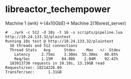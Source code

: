 # libreactor_techempower

Machine 1 (wrk) <-(4x10GbE)-> Machine 2(16xrest_server)

    #  ./wrk -c 512 -d 10s -t 16 -s scripts/pipeline.lua http://10.24.133.32/plaintext
    Running 10s test @ http://10.24.133.32/plaintext
      16 threads and 512 connections
      Thread Stats   Avg      Stdev     Max   +/- Stdev
        Latency     2.75ms    3.38ms  55.30ms   80.85%
        Req/Sec     1.15M    84.80k    2.04M    92.42%
      183913730 requests in 10.10s, 13.19GB read
    Requests/sec: 18214226.89
    Transfer/sec:      1.31GB
